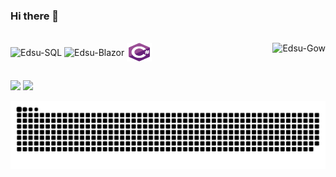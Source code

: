 ### Hi there 👋

<!--
**EdsonEAdriano/EdsonEAdriano** is a ✨ _special_ ✨ repository because its `README.md` (this file) appears on your GitHub profile.

Here are some ideas to get you started:

- 🔭 I’m currently working on ...
- 🌱 I’m currently learning ...
- 👯 I’m looking to collaborate on ...
- 🤔 I’m looking for help with ...
- 💬 Ask me about ...
- 📫 How to reach me: ...
- 😄 Pronouns: ...
- ⚡ Fun fact: ...
-->

<div style="display: inline_block"><br>
  <img align="center" alt="Edsu-SQL" height="30" width="40" src="https://cdn.jsdelivr.net/gh/devicons/devicon@latest/icons/azuresqldatabase/azuresqldatabase-original.svg" />
  <img align="center" alt="Edsu-Blazor" height="30" width="40" src="https://cdn.jsdelivr.net/gh/devicons/devicon@latest/icons/blazor/blazor-original.svg" />
  <img align="center" alt="Edsu-Csharp" height="30" width="40" src="https://raw.githubusercontent.com/devicons/devicon/master/icons/csharp/csharp-original.svg">
  <img align="right" alt="Edsu-Gow" src="https://media.giphy.com/media/VVGdG2HimJl6APwPiE/giphy.gif?cid=790b76111ay7p4roo3i4em3b2gipw7zwabp3cbjky73z1f26&ep=v1_gifs_search&rid=giphy.gif&ct=g">
</div>

##
 
<div> 
  <a href="https://instagram.com/edsu_adriano" target="_blank"><img src="https://img.shields.io/badge/-Instagram-%23E4405F?style=for-the-badge&logo=instagram&logoColor=white" target="_blank"></a>
  <a href="https://www.linkedin.com/in/edson-eurides-adriano-1122591a3" target="_blank"><img src="https://img.shields.io/badge/-LinkedIn-%230077B5?style=for-the-badge&logo=linkedin&logoColor=white" target="_blank"></a> 

  ![Snake animation](https://github.com/EdsonEAdriano/EdsonEAdriano/blob/output/github-contribution-grid-snake.svg)
</div>
